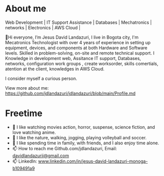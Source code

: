   <h1> About me </h1>
  
Web Development | IT Support Assistance | Databases | Mechatronics | networks | Electronics | AWS Cloud |  

👋Hi everyone, I’m Jesus David Landazuri, I live in Bogota city, I'm Mecatronics Technologist with over 4 years of experience in setting up equipment, 
devices, and components at both Hardware and Software levels. Skilled in problem-solving, on-site and remote technical support.
I Knowledge in development web, Assitance IT support, Databases, networks, configuration work groups , create worksorder, 
skills comertials, atention at the client,  knowledges in AWS Cloud. 

I consider myself a curious person.

View more about me: https://github.com/jdlandazuri/jdlandazuri/blob/main/Profile.md

<h1> Freetime </h1>

<!--I'm from Colombia and live in Bogotá city, I’m interested in Design web, Developer, support TI and Cloud Computing.-->  
- 👀 I like watching movies action, horror, suspense, science fiction, and love watching anime.
- 🌱 I like the nature, walking, jogging, playing volleyball and soccer.
- 💞️ I like spending time in family, with friends, and I also enjoy time alone.
- 📫 How to reach me Github.com/jdlandazuri, Email: davidlandazurii@gmail.com
- 📫 LinkedIn: www.linkedin.com/in/jesus-david-landazuri-monoga-b109491a9
